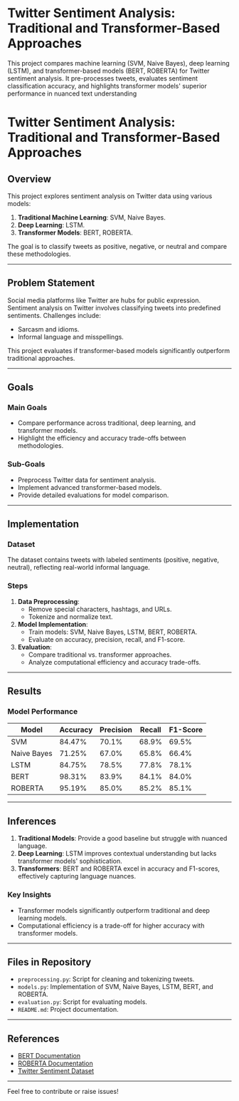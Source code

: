 # Twitter Sentiment Analysis: Traditional and Transformer-Based Approaches
 This project compares machine learning (SVM, Naive Bayes), deep learning (LSTM), and transformer-based models (BERT, ROBERTA) for Twitter sentiment analysis. It pre-processes tweets, evaluates sentiment classification accuracy, and highlights transformer models' superior performance in nuanced text understanding

# Twitter Sentiment Analysis: Traditional and Transformer-Based Approaches

## Overview
This project explores sentiment analysis on Twitter data using various models:
1. **Traditional Machine Learning**: SVM, Naive Bayes.
2. **Deep Learning**: LSTM.
3. **Transformer Models**: BERT, ROBERTA.

The goal is to classify tweets as positive, negative, or neutral and compare these methodologies.

---

## Problem Statement
Social media platforms like Twitter are hubs for public expression. Sentiment analysis on Twitter involves classifying tweets into predefined sentiments. Challenges include:
- Sarcasm and idioms.
- Informal language and misspellings.

This project evaluates if transformer-based models significantly outperform traditional approaches.

---

## Goals

### Main Goals
- Compare performance across traditional, deep learning, and transformer models.
- Highlight the efficiency and accuracy trade-offs between methodologies.

### Sub-Goals
- Preprocess Twitter data for sentiment analysis.
- Implement advanced transformer-based models.
- Provide detailed evaluations for model comparison.

---

## Implementation

### Dataset
The dataset contains tweets with labeled sentiments (positive, negative, neutral), reflecting real-world informal language.

### Steps
1. **Data Preprocessing**:
   - Remove special characters, hashtags, and URLs.
   - Tokenize and normalize text.
2. **Model Implementation**:
   - Train models: SVM, Naive Bayes, LSTM, BERT, ROBERTA.
   - Evaluate on accuracy, precision, recall, and F1-score.
3. **Evaluation**:
   - Compare traditional vs. transformer approaches.
   - Analyze computational efficiency and accuracy trade-offs.

---

## Results

### Model Performance
| Model         | Accuracy | Precision | Recall | F1-Score |
|---------------|----------|-----------|--------|----------|
| SVM           | 84.47%   | 70.1%     | 68.9%  | 69.5%    |
| Naive Bayes   | 71.25%   | 67.0%     | 65.8%  | 66.4%    |
| LSTM          | 84.75%   | 78.5%     | 77.8%  | 78.1%    |
| BERT          | 98.31%   | 83.9%     | 84.1%  | 84.0%    |
| ROBERTA       | 95.19%   | 85.0%     | 85.2%  | 85.1%    |

---

## Inferences
1. **Traditional Models**: Provide a good baseline but struggle with nuanced language.
2. **Deep Learning**: LSTM improves contextual understanding but lacks transformer models' sophistication.
3. **Transformers**: BERT and ROBERTA excel in accuracy and F1-scores, effectively capturing language nuances.

### Key Insights
- Transformer models significantly outperform traditional and deep learning models.
- Computational efficiency is a trade-off for higher accuracy with transformer models.

---

## Files in Repository
- `preprocessing.py`: Script for cleaning and tokenizing tweets.
- `models.py`: Implementation of SVM, Naive Bayes, LSTM, BERT, and ROBERTA.
- `evaluation.py`: Script for evaluating models.
- `README.md`: Project documentation.

---

## References
- [BERT Documentation](https://huggingface.co/docs/transformers/model_doc/bert)
- [ROBERTA Documentation](https://huggingface.co/docs/transformers/model_doc/roberta)
- [Twitter Sentiment Dataset](https://www.kaggle.com/c/twitter-sentiment-analysis2/)

---

Feel free to contribute or raise issues!
